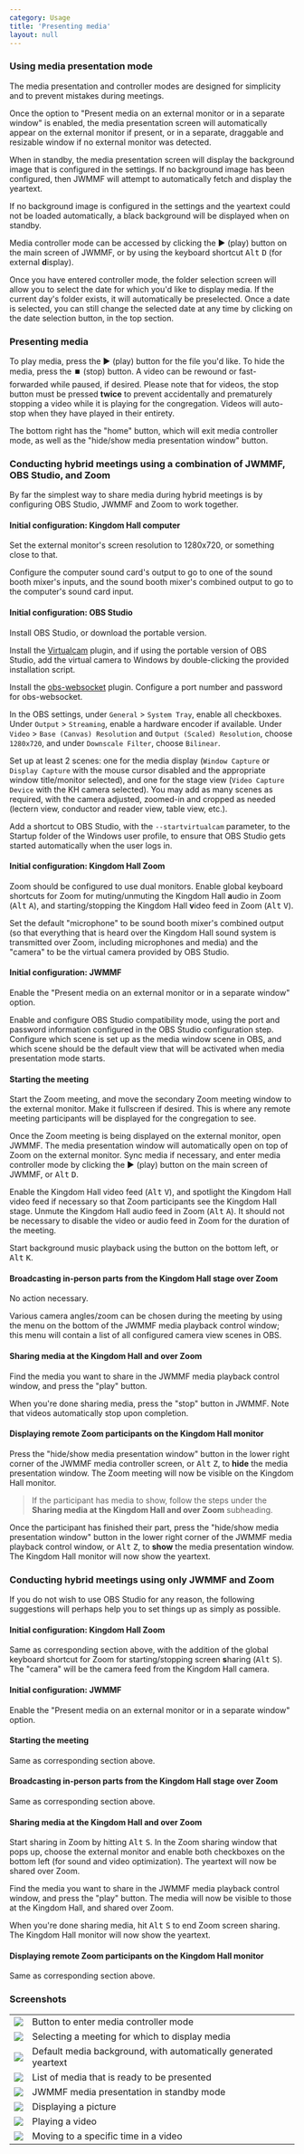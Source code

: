 ```yaml
---
category: Usage
title: 'Presenting media'
layout: null
---
```


### Using media presentation mode

The media presentation and controller modes are designed for simplicity and to prevent mistakes during meetings.

Once the option to "Present media on an external monitor or in a separate window" is enabled, the media presentation screen will automatically appear on the external monitor if present, or in a separate, draggable and resizable window if no external monitor was detected.

When in standby, the media presentation screen will display the background image that is configured in the settings. If no background image has been configured, then JWMMF will attempt to automatically fetch and display the yeartext.

If no background image is configured in the settings and the yeartext could not be loaded automatically, a black background will be displayed when on standby.

Media controller mode can be accessed by clicking the ▶️ (play) button on the main screen of JWMMF, or by using the keyboard shortcut <kbd>Alt</kbd> <kbd>D</kbd> (for external **d**isplay).

Once you have entered controller mode, the folder selection screen will allow you to select the date for which you'd like to display media. If the current day's folder exists, it will automatically be preselected. Once a date is selected, you can still change the selected date at any time by clicking on the date selection button, in the top section.

### Presenting media

To play media, press the ▶️ (play) button for the file you'd like. To hide the media, press the ⏹️ (stop) button. A video can be rewound or fast-forwarded while paused, if desired. Please note that for videos, the stop button must be pressed **twice** to prevent accidentally and prematurely stopping a video while it is playing for the congregation. Videos will auto-stop when they have played in their entirety.

The bottom right has the "home" button, which will exit media controller mode, as well as the "hide/show media presentation window" button.

### Conducting hybrid meetings using a combination of JWMMF, OBS Studio, and Zoom

By far the simplest way to share media during hybrid meetings is by configuring OBS Studio, JWMMF and Zoom to work together.

#### Initial configuration: Kingdom Hall computer

Set the external monitor's screen resolution to 1280x720, or something close to that.

Configure the computer sound card's output to go to one of the sound booth mixer's inputs, and the sound booth mixer's combined output to go to the computer's sound card input.

#### Initial configuration: OBS Studio

Install OBS Studio, or download the portable version.

Install the [Virtualcam](https://obsproject.com/forum/resources/obs-virtualcam.949/) plugin, and if using the portable version of OBS Studio, add the virtual camera to Windows by double-clicking the provided installation script.

Install the [obs-websocket](https://github.com/obsproject/obs-websocket) plugin. Configure a port number and password for obs-websocket.

In the OBS settings, under `General` > `System Tray`, enable all checkboxes. Under `Output` > `Streaming`, enable a hardware encoder if available. Under `Video` > `Base (Canvas) Resolution` and `Output (Scaled) Resolution`, choose `1280x720`, and under `Downscale Filter`, choose `Bilinear`.

Set up at least 2 scenes: one for the media display (`Window Capture` or `Display Capture` with the mouse cursor disabled and the appropriate window title/monitor selected), and one for the stage view (`Video Capture Device` with the KH camera selected). You may add as many scenes as required, with the camera adjusted, zoomed-in and cropped as needed (lectern view, conductor and reader view, table view, etc.).

Add a shortcut to OBS Studio, with the `--startvirtualcam` parameter, to the Startup folder of the Windows user profile, to ensure that OBS Studio gets started automatically when the user logs in.

#### Initial configuration: Kingdom Hall Zoom

Zoom should be configured to use dual monitors. Enable global keyboard shortcuts for Zoom for muting/unmuting the Kingdom Hall **a**udio in Zoom (<kbd>Alt</kbd> <kbd>A</kbd>), and starting/stopping the Kingdom Hall **v**ideo feed in Zoom (<kbd>Alt</kbd> <kbd>V</kbd>).

Set the default "microphone" to be sound booth mixer's combined output (so that everything that is heard over the Kingdom Hall sound system is transmitted over Zoom, including microphones and media) and the "camera" to be the virtual camera provided by OBS Studio.

#### Initial configuration: JWMMF

Enable the "Present media on an external monitor or in a separate window" option.

Enable and configure OBS Studio compatibility mode, using the port and password information configured in the OBS Studio configuration step. Configure which scene is set up as the media window scene in OBS, and which scene should be the default view that will be activated when media presentation mode starts.

#### Starting the meeting

Start the Zoom meeting, and move the secondary Zoom meeting window to the external monitor. Make it fullscreen if desired. This is where any remote meeting participants will be displayed for the congregation to see.

Once the Zoom meeting is being displayed on the external monitor, open JWMMF. The media presentation window will automatically open on top of Zoom on the external monitor. Sync media if necessary, and enter media controller mode by clicking the ▶️ (play) button on the main screen of JWMMF, or <kbd>Alt</kbd> <kbd>D</kbd>.

Enable the Kingdom Hall video feed (<kbd>Alt</kbd> <kbd>V</kbd>), and spotlight the Kingdom Hall video feed if necessary so that Zoom participants see the Kingdom Hall stage. Unmute the Kingdom Hall audio feed in Zoom (<kbd>Alt</kbd> <kbd>A</kbd>). It should not be necessary to disable the video or audio feed in Zoom for the duration of the meeting.

Start background music playback using the button on the bottom left, or <kbd>Alt</kbd> <kbd>K</kbd>.

#### Broadcasting in-person parts from the Kingdom Hall stage over Zoom

No action necessary.

Various camera angles/zoom can be chosen during the meeting by using the menu on the bottom of the JWMMF media playback control window; this menu will contain a list of all configured camera view scenes in OBS.

#### Sharing media at the Kingdom Hall and over Zoom

Find the media you want to share in the JWMMF media playback control window, and press the "play" button.

When you're done sharing media, press the "stop" button in JWMMF. Note that videos automatically stop upon completion.

#### Displaying remote Zoom participants on the Kingdom Hall monitor

Press the "hide/show media presentation window" button in the lower right corner of the JWMMF media controller screen, or <kbd>Alt</kbd> <kbd>Z</kbd>, to **hide** the media presentation window. The Zoom meeting will now be visible on the Kingdom Hall monitor.

<blockquote>If the participant has media to show, follow the steps under the <strong>Sharing media at the Kingdom Hall and over Zoom</strong> subheading.</blockquote>

Once the participant has finished their part, press the "hide/show media presentation window" button in the lower right corner of the JWMMF media playback control window, or <kbd>Alt</kbd> <kbd>Z</kbd>, to **show** the media presentation window. The Kingdom Hall monitor will now show the yeartext.


### Conducting hybrid meetings using only JWMMF and Zoom

If you do not wish to use OBS Studio for any reason, the following suggestions will perhaps help you to set things up as simply as possible.

#### Initial configuration: Kingdom Hall Zoom

Same as corresponding section above, with the addition of the global keyboard shortcut for Zoom for starting/stopping screen **s**haring (<kbd>Alt</kbd> <kbd>S</kbd>). The "camera" will be the camera feed from the Kingdom Hall camera.

#### Initial configuration: JWMMF

Enable the "Present media on an external monitor or in a separate window" option.

#### Starting the meeting

Same as corresponding section above.

#### Broadcasting in-person parts from the Kingdom Hall stage over Zoom

Same as corresponding section above.

#### Sharing media at the Kingdom Hall and over Zoom

Start sharing in Zoom by hitting <kbd>Alt</kbd> <kbd>S</kbd>. In the Zoom sharing window that pops up, choose the external monitor and enable both checkboxes on the bottom left (for sound and video optimization). The yeartext will now be shared over Zoom.

Find the media you want to share in the JWMMF media playback control window, and press the "play" button. The media will now be visible to those at the Kingdom Hall, and shared over Zoom.

When you're done sharing media, hit <kbd>Alt</kbd> <kbd>S</kbd> to end Zoom screen sharing. The Kingdom Hall monitor will now show the yeartext.

#### Displaying remote Zoom participants on the Kingdom Hall monitor

Same as corresponding section above.

### Screenshots

<table class="showcase">
<tr>
<td><a href="https://github.com/sircharlo/meeting-media-manager/blob/master/docs/screenshots/launch-presentation-mode.png?raw=true" target="_blank"><img src="https://github.com/sircharlo/meeting-media-manager/blob/master/docs/screenshots/launch-presentation-mode.png?raw=true"></a></td>
<td>Button to enter media controller mode</td>
</tr>
<tr>
<td><a href="https://github.com/sircharlo/meeting-media-manager/blob/master/docs/screenshots/meeting-picker.png?raw=true" target="_blank"><img src="https://github.com/sircharlo/meeting-media-manager/blob/master/docs/screenshots/meeting-picker.png?raw=true"></a></td>
<td>Selecting a meeting for which to display media</td>
</tr>
<tr>
<td><a href="https://github.com/sircharlo/meeting-media-manager/blob/master/docs/screenshots/default-background.png?raw=true" target="_blank"><img src="https://github.com/sircharlo/meeting-media-manager/blob/master/docs/screenshots/default-background.png?raw=true"></a></td>
<td>Default media background, with automatically generated yeartext</td>
</tr>
<tr>
<td><a href="https://github.com/sircharlo/meeting-media-manager/blob/master/docs/screenshots/media-list.png?raw=true" target="_blank"><img src="https://github.com/sircharlo/meeting-media-manager/blob/master/docs/screenshots/media-list.png?raw=true"></a></td>
<td>List of media that is ready to be presented</td>
</tr>
<tr>
<td><a href="https://github.com/sircharlo/meeting-media-manager/blob/master/docs/screenshots/standby-mode.png?raw=true" target="_blank"><img src="https://github.com/sircharlo/meeting-media-manager/blob/master/docs/screenshots/standby-mode.png?raw=true"></a></td>
<td>JWMMF media presentation in standby mode</td>
</tr>
<tr>
<td><a href="https://github.com/sircharlo/meeting-media-manager/blob/master/docs/screenshots/play-picture.png?raw=true" target="_blank"><img src="https://github.com/sircharlo/meeting-media-manager/blob/master/docs/screenshots/play-picture.png?raw=true"></a></td>
<td>Displaying a picture</td>
</tr>
<tr>
<td><a href="https://github.com/sircharlo/meeting-media-manager/blob/master/docs/screenshots/video-playing.png?raw=true" target="_blank"><img src="https://github.com/sircharlo/meeting-media-manager/blob/master/docs/screenshots/video-playing.png?raw=true"></a></td>
<td>Playing a video</td>
</tr>
<tr>
<td><a href="https://github.com/sircharlo/meeting-media-manager/blob/master/docs/screenshots/video-scrub.png?raw=true" target="_blank"><img src="https://github.com/sircharlo/meeting-media-manager/blob/master/docs/screenshots/video-scrub.png?raw=true"></a></td>
<td>Moving to a specific time in a video</td>
</tr>
</table>
